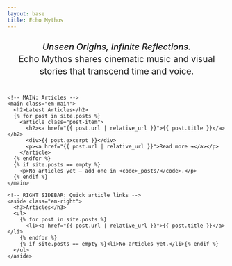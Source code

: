 ```yaml
---
layout: base
title: Echo Mythos
---
```


<div class="tagline">
  <em>Unseen Origins, Infinite Reflections.</em><br>
  Echo Mythos shares cinematic music and visual stories that transcend time and voice.
</div>

<style>
  .tagline {
    text-align: center;
    font-size: 1.25rem;
    margin: 1.5rem auto 2.5rem;
    line-height: 1.4;
  }
  .tagline em {
    font-style: italic;
    font-weight: 500;
  }
</style>



    <!-- MAIN: Articles -->
    <main class="em-main">
      <h2>Latest Articles</h2>
      {% for post in site.posts %}
        <article class="post-item">
          <h2><a href="{{ post.url | relative_url }}">{{ post.title }}</a></h2>
          <div>{{ post.excerpt }}</div>
          <p><a href="{{ post.url | relative_url }}">Read more →</a></p>
        </article>
      {% endfor %}
      {% if site.posts == empty %}
        <p>No articles yet — add one in <code>_posts/</code>.</p>
      {% endif %}
    </main>

    <!-- RIGHT SIDEBAR: Quick article links -->
    <aside class="em-right">
      <h3>Articles</h3>
      <ul>
        {% for post in site.posts %}
          <li><a href="{{ post.url | relative_url }}">{{ post.title }}</a></li>
        {% endfor %}
        {% if site.posts == empty %}<li>No articles yet.</li>{% endif %}
      </ul>
    </aside>
  </div>
</div>
